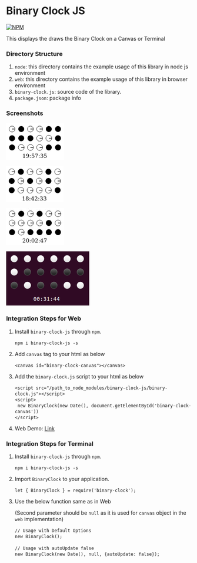 # Binary Clock JS
[![NPM](https://nodei.co/npm/binary-clock-js.png)](https://nodei.co/npm/binary-clock-js/)

This displays the draws the Binary Clock on a Canvas or Terminal

### Directory Structure
1. `node`: this directory contains the example usage of this library in node js environment
2. `web`: this directory contains the example usage of this library in browser environment
3. `binary-clock.js`: source code of the library.
4. `package.json`: package info



### Screenshots
![Screenshot 1](https://github.com/anjnkmr/binary-clock-js/blob/main/screenshots/screenshot1.png?raw=true)

![Screenshot 2](https://github.com/anjnkmr/binary-clock-js/blob/main/screenshots/screenshot2.png?raw=true)

![Screenshot 3](https://github.com/anjnkmr/binary-clock-js/blob/main/screenshots/screenshot3.gif?raw=true)

![Screenshot 4 - Terminal](https://github.com/anjnkmr/binary-clock-js/blob/main/screenshots/screenshot4.png?raw=true)


### Integration Steps for Web
1. Install `binary-clock-js` through `npm`.
   ```
   npm i binary-clock-js -s
2. Add `canvas` tag to your html as below
   ```
   <canvas id="binary-clock-canvas"></canvas>
3. Add the `binary-clock.js` script to your html as below 

   ```
   <script src="/path_to_node_modules/binary-clock-js/binary-clock.js"></script>
   <script>
    new BinaryClock(new Date(), document.getElementById('binary-clock-canvas'))
   </script>

4. Web Demo: [Link](https://anjnkmr.github.io/binary-clock-js/)


### Integration Steps for Terminal
1. Install `binary-clock-js` through `npm`.
   ```
   npm i binary-clock-js -s
2. Import `BinaryClock` to your application.
   ```
   let { BinaryClock } = require('binary-clock');
3. Use the below function same as in Web 
   
   (Second parameter should be `null` as it is used for `canvas` object in the `web` implementation)
   ```
   // Usage with Default Options
   new BinaryClock();

   // Usage with autoUpdate false
   new BinaryClock(new Date(), null, {autoUpdate: false});
